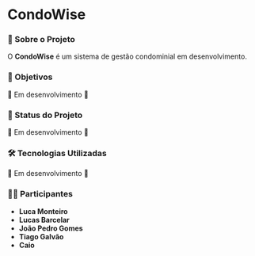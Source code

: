 # CondoWise

### 📌 Sobre o Projeto
O **CondoWise** é um sistema de gestão condominial em desenvolvimento.

### 🎯 Objetivos
🚧 Em desenvolvimento 🚧

### 📌 Status do Projeto
🚧 Em desenvolvimento 🚧

### 🛠 Tecnologias Utilizadas
🚧 Em desenvolvimento 🚧

### 👨‍💻 Participantes
- **Luca Monteiro**
- **Lucas Barcelar**
- **João Pedro Gomes**
- **Tiago Galvão**
- **Caio**

